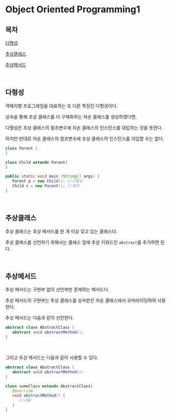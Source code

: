 # Object Oriented Programming1

## 목차

[다형성](#다형성)

[추상클래스](#추상클래스)

[추상메서드](#추상메서드)

<br>

## 다형성

객체지향 프로그래밍을 대표하는 또 다른 특징인 다형성이다.

상속을 통해 조상 클래스를 더 구체화하는 자손 클래스를 생성하였다면,

다형성은 조상 클래스의 참조변수에 자손 클래스의 인스턴스를 대입하는 것을 뜻한다.

하지만 반대로 자손 클래스의 참조변수에 조상 클래스의 인스턴스를 대입할 수는 없다.

```java
class Parent {
}

class Child extends Parent{
}

public static void main (String[] args) {
   Parent p = new Child(); //다형성
   Child c = new Parent(); //에러
}
```

<br>

## 추상클래스

추상 클래스는 추상 메서드를 한 개 이상 갖고 있는 클래스다.

추상 클래스를 선언하기 위해서는 클래스 앞에 추상 키워드인 `abstract`를 추가하면 된다.

<br>

## 추상메서드

추상 메서드는 구현부 없이 선언부만 존재하는 메서드다.

추상 메서드의 구현부는 추상 클래스를 상속받은 자손 클래스에서 오버라이딩하여 사용한다.

추상 메서드는 다음과 같이 선언한다.

```java
abstract class AbstractClass {
   abstract void abstractMethod();
}
```

<br>

그리고 추상 메서드는 다음과 같이 사용할 수 있다.

```java
abstract class AbstractClass {
   abstract void abstractMethod();
}

class someClass extends AbstractClass{
   @Override
   void abstractMethod() {
      //내용
   }
}
```
